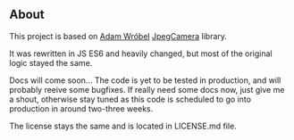 ## About

This project is based on [Adam Wróbel](http://adamwrobel.com)
[JpegCamera](https://github.com/amw/jpeg_camera) library.

It was rewritten in JS ES6 and heavily changed, but most of the original logic stayed the same.

Docs will come soon... The code is yet to be tested in production, and will probably reeive some bugfixes. If really need some docs now, just give me a shout, otherwise stay tuned as this code is scheduled to go into production in around two-three weeks.

The license stays the same and is located in LICENSE.md file.
